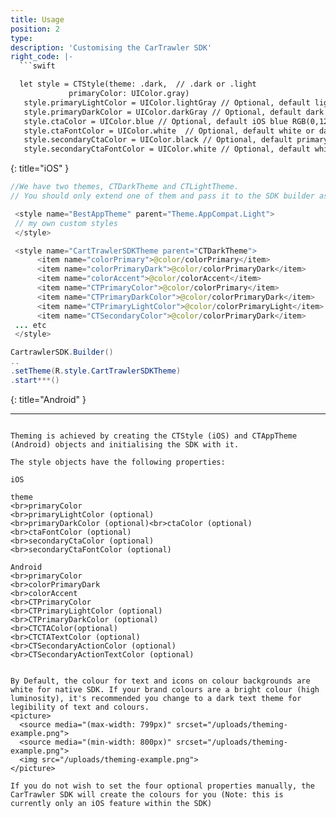 ```yaml
---
title: Usage
position: 2
type: 
description: 'Customising the CarTrawler SDK'
right_code: |-
  ```swift

  let style = CTStyle(theme: .dark,  // .dark or .light
             primaryColor: UIColor.gray)
   style.primaryLightColor = UIColor.lightGray // Optional, default light generated based on primary color
   style.primaryDarkColor = UIColor.darkGray // Optional, default dark generated based on primary color
   style.ctaColor = UIColor.blue // Optional, default iOS blue RGB(0,122,255)
   style.ctaFontColor = UIColor.white  // Optional, default white or dark based on theme
   style.secondaryCtaColor = UIColor.black // Optional, default primary color
   style.secondaryCtaFontColor = UIColor.white // Optional, default white or dark based on theme

  ```  
  {: title="iOS" }
  
  ~~~java
  //We have two themes, CTDarkTheme and CTLightTheme. 
  // You should only extend one of them and pass it to the SDK builder as shown below.

   <style name="BestAppTheme" parent="Theme.AppCompat.Light">
   // my own custom styles
   </style>

   <style name="CartTrawlerSDKTheme parent="CTDarkTheme">
        <item name="colorPrimary">@color/colorPrimary</item>
        <item name="colorPrimaryDark">@color/colorPrimaryDark</item>
        <item name="colorAccent">@color/colorAccent</item>
        <item name="CTPrimaryColor">@color/colorPrimary</item>
        <item name="CTPrimaryDarkColor">@color/colorPrimaryDark</item>
        <item name="CTPrimaryLightColor">@color/colorPrimaryLight</item>
        <item name="CTSecondaryColor">@color/colorPrimaryDark</item>
   ... etc
   </style>

  CartrawlerSDK.Builder()
  ..
  .setTheme(R.style.CartTrawlerSDKTheme)
  .start***()
  ~~~
  {: title="Android" }
   
---  
```

Theming is achieved by creating the CTStyle (iOS) and CTAppTheme (Android) objects and initialising the SDK with it.

The style objects have the following properties:

iOS

theme
<br>primaryColor
<br>primaryLightColor (optional)
<br>primaryDarkColor (optional)<br>ctaColor (optional)
<br>ctaFontColor (optional)
<br>secondaryCtaColor (optional)
<br>secondaryCtaFontColor (optional)

Android
<br>primaryColor
<br>colorPrimaryDark
<br>colorAccent
<br>CTPrimaryColor
<br>CTPrimaryLightColor (optional)
<br>CTPrimaryDarkColor (optional)
<br>CTCTAColor(optional)
<br>CTCTATextColor (optional)
<br>CTSecondaryActionColor (optional)
<br>CTSecondaryActionTextColor (optional)


By Default, the colour for text and icons on colour backgrounds are white for native SDK. If your brand colours are a bright colour (high luminosity), it's recommended you change to a dark text theme for legibility of text and colours.
<picture>
  <source media="(max-width: 799px)" srcset="/uploads/theming-example.png">
  <source media="(min-width: 800px)" srcset="/uploads/theming-example.png">
  <img src="/uploads/theming-example.png">
</picture>

If you do not wish to set the four optional properties manually, the CarTrawler SDK will create the colours for you (Note: this is currently only an iOS feature within the SDK)
